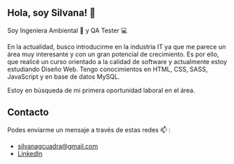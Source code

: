 ## Hola, soy Silvana! 👋

Soy Ingeniera Ambiental :deciduous_tree: y QA Tester :computer:

En la actualidad, busco introducirme en la industria IT ya que me parece un área muy interesante y con un gran potencial de crecimiento. Es por ello, que realicé un curso orientado a la calidad de software y actualmente estoy estudiando Diseño Web. Tengo conocimientos en HTML, CSS, SASS, JavaScript y en base de datos MySQL. 

Estoy en búsqueda de mi primera oportunidad laboral en el área.

## Contacto

Podes enviarme un mensaje a través de estas redes :mailbox: : 

- silvanagcuadra@gmail.com
- [LinkedIn](https://www.linkedin.com/in/silvanacuadra/)

<!--
**silvanacuadra/silvanacuadra** is a ✨ _special_ ✨ repository because its `README.md` (this file) appears on your GitHub profile.
